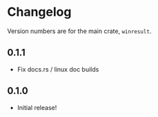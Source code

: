 # Changelog

Version numbers are for the main crate, `winresult`.

## 0.1.1
*   Fix docs.rs / linux doc builds

## 0.1.0
*   Initial release!
